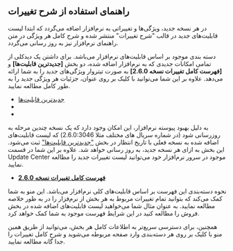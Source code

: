 ## راهنمای استفاده از شرح تغییرات

در هر نسخه جدید، ویژگی‌ها و تغییراتی به نرم‌افزار اضافه می‌گردد که ابتدا لیست قابلیت‌های جدید در قالب "شرح تغییرات" منتشر شده و شرح کامل هر ویژگی در متن راهنمای نرم‌افزار نیز به روز رسانی می‌گردد.

دسته‌ بندی موجود بر اساس قابلیت‌های نرم‌افزار می‌باشد. برای داشتن یک دیدکلی از تمامی امکانات جدیدی که به نرم‌افزار اضافه شده، دو بخش **[جدیدترین قابلیت‌ها]** و **[فهرست کامل تغییرات نسخه 2.6.0]** به صورت تیتروار ویژگی‌های جدید را به شما ارائه می‌دهد. علاوه بر این شما می‌توانید با کلیک بر روی عنوان، جزئیات هر ویژگی جدید را به طور کامل مطالعه نمایید.


- [جدیدترین قابلیت‌ها](https://github.com/1stco/PayamGostarDocs/blob/master/releasenote/2.6.0/LatestFeatures/LatestFeatures.md)
- 
- 
به دلیل بهبود پیوسته نرم‌افزار، این امکان وجود دارد که یک نسخه چندین مرحله به روز‌رسانی شود (در شماره سریال های مختلف مثلا 2.6.0:3046) که لیست قابلیت‌های اضافه شده به نسخه فعلی با تاریخ انتظار در بخش ["جدیدترین قابلیت‌ها"](https://github.com/1stco/PayamGostarDocs/blob/master/releasenote/2.6.0/LatestFeatures/LatestFeatures.md) ثبت می‌شود. این بخش به ازای هر نسخه جدید، به روز رسانی خواهد شد. علاوه بر این شما در قسمت Update Center موجود در سرور نرم‌افزار خود می‌توانید لیست تغییرات جدید را مطالعه نمایید.
 
- **[فهرست کامل تغییرات نسخه 2.6.0](https://github.com/1stco/PayamGostarDocs/blob/master/releasenote/2.6.0/ReleasenoteUpdateList.md)**


نحوه دسته‌بندی این فهرست بر اساس قابلیت‌های کلی نرم‌افزار می‌باشد. این منو به شما کمک می‌کند که بتوانید تمام تغییرات مربوط به هر بخش از نرم‌فزار را در به طور خلاصه مطالعه نمایید. به عنوان مثال شما می‌خواهید لیست قابلیت‌های اضافه شده در بخش فروش را مطالعه کنید در این شرایط فهرست موجود به شما کمک خواهد کرد.

همچنین، برای دسترسی سریع‌تر به اطلاعات کامل هر بخش، می‌توانید از طریق همین منو با کلیک بر روی هر دسته‌بندی وارد صفحه مربوطه می‌شوید و شرح کامل تغییرات را جدا گانه مطالعه نمایید. 
